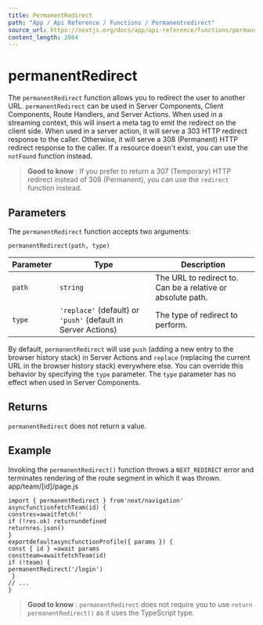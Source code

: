 ```yaml
---
title: PermanentRedirect
path: "App / Api Reference / Functions / Permanentredirect"
source_url: https://nextjs.org/docs/app/api-reference/functions/permanentRedirect
content_length: 2064
---
```


# permanentRedirect
The `permanentRedirect` function allows you to redirect the user to another URL. `permanentRedirect` can be used in Server Components, Client Components, Route Handlers, and Server Actions.
When used in a streaming context, this will insert a meta tag to emit the redirect on the client side. When used in a server action, it will serve a 303 HTTP redirect response to the caller. Otherwise, it will serve a 308 (Permanent) HTTP redirect response to the caller.
If a resource doesn't exist, you can use the `notFound` function instead.
> **Good to know** : If you prefer to return a 307 (Temporary) HTTP redirect instead of 308 (Permanent), you can use the `redirect` function instead.
## Parameters
The `permanentRedirect` function accepts two arguments:
```
permanentRedirect(path, type)
```

Parameter| Type| Description  
---|---|---  
`path`| `string`| The URL to redirect to. Can be a relative or absolute path.  
`type`| `'replace'` (default) or `'push'` (default in Server Actions)| The type of redirect to perform.  
By default, `permanentRedirect` will use `push` (adding a new entry to the browser history stack) in Server Actions and `replace` (replacing the current URL in the browser history stack) everywhere else. You can override this behavior by specifying the `type` parameter.
The `type` parameter has no effect when used in Server Components.
## Returns
`permanentRedirect` does not return a value.
## Example
Invoking the `permanentRedirect()` function throws a `NEXT_REDIRECT` error and terminates rendering of the route segment in which it was thrown.
app/team/[id]/page.js
```
import { permanentRedirect } from'next/navigation'
asyncfunctionfetchTeam(id) {
constres=awaitfetch('
if (!res.ok) returnundefined
returnres.json()
}
exportdefaultasyncfunctionProfile({ params }) {
const { id } =await params
constteam=awaitfetchTeam(id)
if (!team) {
permanentRedirect('/login')
 }
// ...
}
```

> **Good to know** : `permanentRedirect` does not require you to use `return permanentRedirect()` as it uses the TypeScript type.
